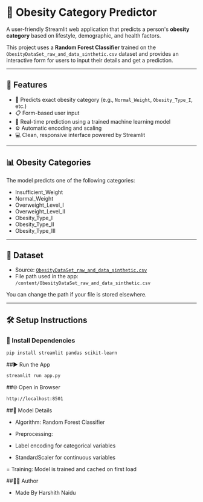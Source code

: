 # 🏥 Obesity Category Predictor

A user-friendly Streamlit web application that predicts a person's **obesity category** based on lifestyle, demographic, and health factors.

This project uses a **Random Forest Classifier** trained on the `ObesityDataSet_raw_and_data_sinthetic.csv` dataset and provides an interactive form for users to input their details and get a prediction.

---

## 🚀 Features

- 🧠 Predicts exact obesity category (e.g., `Normal_Weight`, `Obesity_Type_I`, etc.)
- 📋 Form-based user input
- 🧮 Real-time prediction using a trained machine learning model
- ⚙️ Automatic encoding and scaling
- 💻 Clean, responsive interface powered by Streamlit

---

## 📊 Obesity Categories

The model predicts one of the following categories:

- Insufficient_Weight  
- Normal_Weight  
- Overweight_Level_I  
- Overweight_Level_II  
- Obesity_Type_I  
- Obesity_Type_II  
- Obesity_Type_III

---

## 📁 Dataset

- Source: [`ObesityDataSet_raw_and_data_sinthetic.csv`](https://www.kaggle.com/datasets/sanchesalvador/obesity-dataset)
- File path used in the app: `/content/ObesityDataSet_raw_and_data_sinthetic.csv`

You can change the path if your file is stored elsewhere.

---


## 🛠 Setup Instructions

### 🔧 Install Dependencies

```bash
pip install streamlit pandas scikit-learn
```


##▶️ Run the App
```bash
streamlit run app.py
```

##🌐 Open in Browser
```bash
http://localhost:8501
```

##🧬 Model Details

- Algorithm: Random Forest Classifier

- Preprocessing:

- Label encoding for categorical variables

- StandardScaler for continuous variables

= Training: Model is trained and cached on first load

##👨‍💻 Author
- Made By Harshith Naidu


